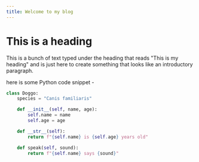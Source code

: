 ```yaml
---
title: Welcome to my blog
---
```


# This is a heading
This is a bunch of text typed under the heading that reads "This is my heading" and is just here to create something that looks like an introductory paragraph.

here is some Python code snippet - 
``` python
class Doggo:
    species = "Canis familiaris"

    def __init__(self, name, age):
        self.name = name
        self.age = age

    def __str__(self):
        return f"{self.name} is {self.age} years old"

    def speak(self, sound):
        return f"{self.name} says {sound}"
```

